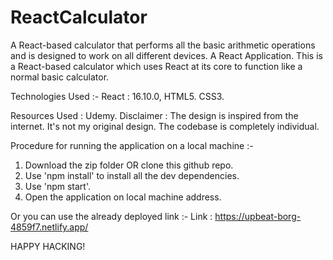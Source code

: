 # ReactCalculator
A React-based calculator that performs all the basic arithmetic operations and is designed to work on all different devices.
A React Application. This is a React-based calculator which uses React at its core to function like a normal basic calculator.

Technologies Used :- 
React : 16.10.0, 
HTML5. 
CSS3.

Resources Used : Udemy. 
Disclaimer : The design is inspired from the internet. It's not my original design. The codebase is completely individual.

Procedure for running the application on a local machine :-
1. Download the zip folder OR clone this github repo. 
2. Use 'npm install' to install all the dev dependencies. 
3. Use 'npm start'. 
4. Open the application on local machine address.

Or you can use the already deployed link :- 
Link : https://upbeat-borg-4859f7.netlify.app/

HAPPY HACKING!


